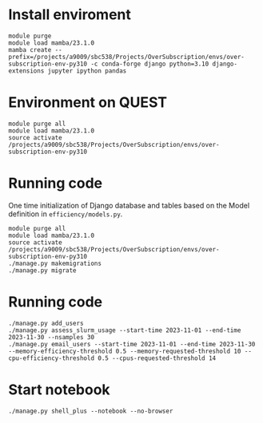 # Install enviroment
```
module purge
module load mamba/23.1.0
mamba create --prefix=/projects/a9009/sbc538/Projects/OverSubscription/envs/over-subscription-env-py310 -c conda-forge django python=3.10 django-extensions jupyter ipython pandas
```
# Environment on QUEST
```
module purge all
module load mamba/23.1.0
source activate /projects/a9009/sbc538/Projects/OverSubscription/envs/over-subscription-env-py310
```

# Running code
One time initialization of Django database and tables based on the Model definition in `efficiency/models.py`.
```
module purge all
module load mamba/23.1.0
source activate /projects/a9009/sbc538/Projects/OverSubscription/envs/over-subscription-env-py310
./manage.py makemigrations
./manage.py migrate
```

# Running code
```
./manage.py add_users
./manage.py assess_slurm_usage --start-time 2023-11-01 --end-time 2023-11-30 --nsamples 30
./manage.py email_users --start-time 2023-11-01 --end-time 2023-11-30 --memory-efficiency-threshold 0.5 --memory-requested-threshold 10 --cpu-efficiency-threshold 0.5 --cpus-requested-threshold 14
```

# Start notebook
```
./manage.py shell_plus --notebook --no-browser
```

